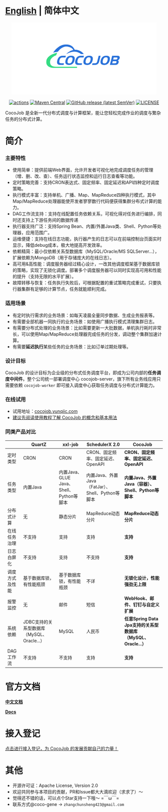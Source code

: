 # [English](./README.md) | 简体中文

<p align="center">
<img src="https://raw.githubusercontent.com/coco-gene/CocoJob/master/others/images/logo.png" alt="CocoJob" title="CocoJob" width="462"/>
</p>

<p align="center">
<a href="https://github.com/coco-gene/CocoJob/actions"><img src="https://github.com/coco-gene/CocoJob/workflows/Java%20CI%20with%20Maven/badge.svg?branch=master" alt="actions"></a>
<a href="https://search.maven.org/search?q=com.yunqiic.cocojob"><img alt="Maven Central" src="https://img.shields.io/maven-central/v/com.yunqiic.cocojob/cocojob-worker"></a>
<a href="https://github.com/coco-gene/CocoJob/releases"><img alt="GitHub release (latest SemVer)" src="https://img.shields.io/github/v/release/kfcfans/cocojob?color=%23E59866"></a>
<a href="https://github.com/coco-gene/CocoJob/blob/master/LICENSE"><img src="https://img.shields.io/github/license/coco-gene/CocoJob" alt="LICENSE"></a>
</p>

CocoJob 是全新一代分布式调度与计算框架，能让您轻松完成作业的调度与繁杂任务的分布式计算。
# 简介
### 主要特性
* 使用简单：提供前端Web界面，允许开发者可视化地完成调度任务的管理（增、删、改、查）、任务运行状态监控和运行日志查看等功能。
* 定时策略完善：支持CRON表达式、固定频率、固定延迟和API四种定时调度策略。
* 执行模式丰富：支持单机、广播、Map、MapReduce四种执行模式，其中Map/MapReduce处理器能使开发者寥寥数行代码便获得集群分布式计算的能力。
* DAG工作流支持：支持在线配置任务依赖关系，可视化得对任务进行编排，同时还支持上下游任务间的数据传递
* 执行器支持广泛：支持Spring Bean、内置/外置Java类、Shell、Python等处理器，应用范围广。
* 运维便捷：支持在线日志功能，执行器产生的日志可以在前端控制台页面实时显示，降低debug成本，极大地提高开发效率。
* 依赖精简：最小仅依赖关系型数据库（MySQL/Oracle/MS SQLServer...），扩展依赖为MongoDB（用于存储庞大的在线日志）。
* 高可用&高性能：调度服务器经过精心设计，一改其他调度框架基于数据库锁的策略，实现了无锁化调度。部署多个调度服务器可以同时实现高可用和性能的提升（支持无限的水平扩展）。
* 故障转移与恢复：任务执行失败后，可根据配置的重试策略完成重试，只要执行器集群有足够的计算节点，任务就能顺利完成。

### 适用场景
* 有定时执行需求的业务场景：如每天凌晨全量同步数据、生成业务报表等。
* 有需要全部机器一同执行的业务场景：如使用广播执行模式清理集群日志。
* 有需要分布式处理的业务场景：比如需要更新一大批数据，单机执行耗时非常长，可以使用Map/MapReduce处理器完成任务的分发，调动整个集群加速计算。
* 有需要**延迟执行**某些任务的业务场景：比如订单过期处理等。

### 设计目标
CocoJob 的设计目标为企业级的分布式任务调度平台，即成为公司内部的**任务调度中间件**。整个公司统一部署调度中心 cocojob-server，旗下所有业务线应用只需要依赖 `cocojob-worker` 即可接入调度中心获取任务调度与分布式计算能力。

### 在线试用
* 试用地址：[cocojob.yunqiic.com](https://cocojob.yunqiic.com/#/welcome?appName=cocojob-agent-test&password=123)
* [建议先阅读使用教程了解 CocoJob 的概念和基本用法](https://blog.yunqiic.com/cocojob/guidence/trial)

### 同类产品对比
|                | QuartZ                   | xxl-job                                  | SchedulerX 2.0                                    | CocoJob                                                |
| -------------- | ------------------------ | ---------------------------------------- | ------------------------------------------------- | ------------------------------------------------------------ |
| 定时类型       | CRON                     | CRON                                     | CRON、固定频率、固定延迟、OpenAPI                 | **CRON、固定频率、固定延迟、OpenAPI**                        |
| 任务类型       | 内置Java                 | 内置Java、GLUE Java、Shell、Python等脚本 | 内置Java、外置Java（FatJar）、Shell、Python等脚本 | **内置Java、外置Java（容器）、Shell、Python等脚本**          |
| 分布式计算     | 无                       | 静态分片                                 | MapReduce动态分片                                 | **MapReduce动态分片**                                        |
| 在线任务治理   | 不支持                   | 支持                                     | 支持                                              | **支持**                                                     |
| 日志白屏化     | 不支持                   | 支持                                     | 不支持                                            | **支持**                                                     |
| 调度方式及性能 | 基于数据库锁，有性能瓶颈 | 基于数据库锁，有性能瓶颈                 | 不详                                              | **无锁化设计，性能强劲无上限**                               |
| 报警监控       | 无                       | 邮件                                     | 短信                                              | **WebHook、邮件、钉钉与自定义扩展**                             |
| 系统依赖       | JDBC支持的关系型数据库（MySQL、Oracle...）                    | MySQL                                    | 人民币        | **任意Spring Data Jpa支持的关系型数据库（MySQL、Oracle...）** |
| DAG工作流      | 不支持                   | 不支持                                   | 支持                                              | **支持**                                   |


# 官方文档
**[中文文档](https://blog.yunqiic.com/cocojob/guidence/intro)**

**[Docs](https://blog.yunqiic.com/cocojob/en/introduce)**

# 接入登记
[点击进行接入登记，为 CocoJob 的发展贡献自己的力量！](https://github.com/coco-gene/CocoJob/issues/6)

# 其他
* 开源许可证：Apache License, Version 2.0
* 欢迎共同参与本项目的贡献，PR和Issue都大大滴欢迎（求求了）～
* 觉得还不错的话，可以点个Star支持一下哦～ =￣ω￣=
* 联系方式@coco-gene -> `zhangchunsheng423@gmail.com`